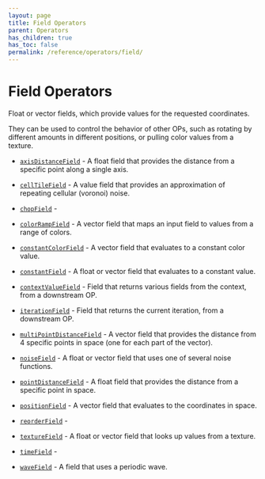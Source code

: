```yaml
---
layout: page
title: Field Operators
parent: Operators
has_children: true
has_toc: false
permalink: /reference/operators/field/
---
```


# Field Operators

Float or vector fields, which provide values for the requested coordinates.

They can be used to control the behavior of other OPs, such as rotating by
different amounts in different positions, or pulling color values from a
texture.

* [`axisDistanceField`](axisDistanceField/) - A float field that provides the distance from a specific point along a single axis.

* [`cellTileField`](cellTileField/) - A value field that provides an approximation of repeating cellular (voronoi) noise.
* [`chopField`](chopField/) - 
* [`colorRampField`](colorRampField/) - A vector field that maps an input field to values from a range of colors.
* [`constantColorField`](constantColorField/) - A vector field that evaluates to a constant color value.
* [`constantField`](constantField/) - A float or vector field that evaluates to a constant value.
* [`contextValueField`](contextValueField/) - Field that returns various fields from the context, from a downstream OP.
* [`iterationField`](iterationField/) - Field that returns the current iteration, from a downstream OP.
* [`multiPointDistanceField`](multiPointDistanceField/) - A vector field that provides the distance from 4 specific points in space (one for each part of the vector).

* [`noiseField`](noiseField/) - A float or vector field that uses one of several noise functions.
* [`pointDistanceField`](pointDistanceField/) - A float field that provides the distance from a specific point in space.

* [`positionField`](positionField/) - A vector field that evaluates to the coordinates in space.
* [`reorderField`](reorderField/) - 
* [`textureField`](textureField/) - A float or vector field that looks up values from a texture.
* [`timeField`](timeField/) - 
* [`waveField`](waveField/) - A field that uses a periodic wave.
